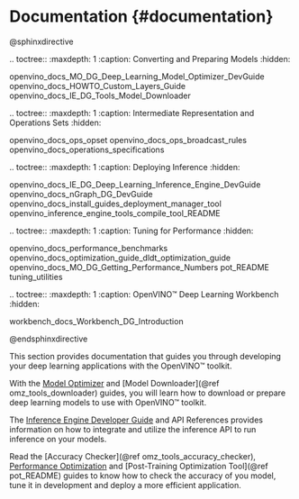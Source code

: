# Documentation {#documentation}

@sphinxdirective

.. toctree::
   :maxdepth: 1
   :caption: Converting and Preparing Models
   :hidden:

   openvino_docs_MO_DG_Deep_Learning_Model_Optimizer_DevGuide
   openvino_docs_HOWTO_Custom_Layers_Guide
   openvino_docs_IE_DG_Tools_Model_Downloader


.. toctree::
   :maxdepth: 1
   :caption: Intermediate Representation and Operations Sets
   :hidden:
    
   openvino_docs_ops_opset
   openvino_docs_ops_broadcast_rules
   openvino_docs_operations_specifications


 
.. toctree::
   :maxdepth: 1
   :caption: Deploying Inference
   :hidden:

   openvino_docs_IE_DG_Deep_Learning_Inference_Engine_DevGuide
   openvino_docs_nGraph_DG_DevGuide
   openvino_docs_install_guides_deployment_manager_tool
   openvino_inference_engine_tools_compile_tool_README


.. toctree::
   :maxdepth: 1
   :caption: Tuning for Performance
   :hidden:

   openvino_docs_performance_benchmarks
   openvino_docs_optimization_guide_dldt_optimization_guide
   openvino_docs_MO_DG_Getting_Performance_Numbers
   pot_README
   tuning_utilities


.. toctree::
   :maxdepth: 1
   :caption: OpenVINO™ Deep Learning Workbench 
   :hidden:

   workbench_docs_Workbench_DG_Introduction

@endsphinxdirective

This section provides documentation that guides you through developing your deep learning applications with the OpenVINO™ toolkit.

With the [Model Optimizer](MO_DG/Deep_Learning_Model_Optimizer_DevGuide.md) and [Model Downloader](@ref omz_tools_downloader) guides, you will learn how to download or prepare deep learning models to use with OpenVINO™ toolkit.

The [Inference Engine Developer Guide](IE_DG/Deep_Learning_Inference_Engine_DevGuide.md) and API References provides information on how to integrate and utilize the inference API to run inference on your models.

Read the [Accuracy Checker](@ref omz_tools_accuracy_checker), [Performance Optimization](optimization_guide/dldt_optimization_guide.md) and [Post-Training Optimization Tool](@ref pot_README) guides to know how to check the accuracy of you model, tune it in development and deploy a more efficient application.
